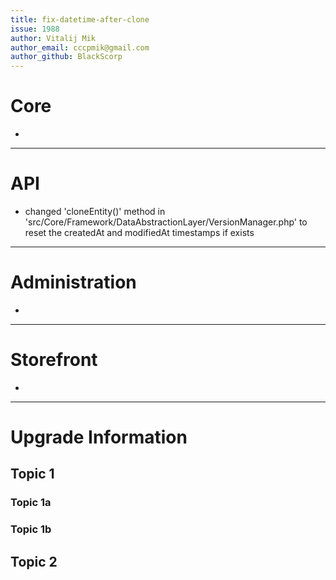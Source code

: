 ```yaml
---
title: fix-datetime-after-clone
issue: 1988
author: Vitalij Mik
author_email: cccpmik@gmail.com 
author_github: BlackScorp
---
```

# Core
*  
___
# API
*  changed 'cloneEntity()' method in 'src/Core/Framework/DataAbstractionLayer/VersionManager.php' to reset the createdAt and modifiedAt timestamps if exists
___
# Administration
*  
___
# Storefront
*  
___
# Upgrade Information
## Topic 1
### Topic 1a
### Topic 1b
## Topic 2
